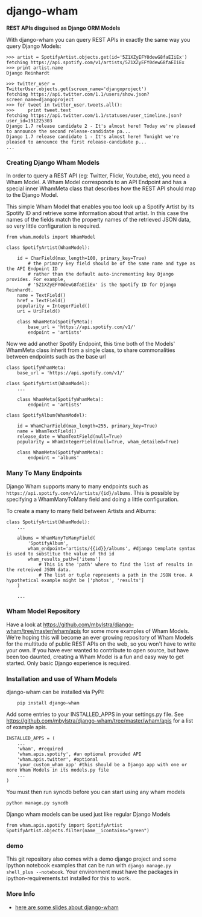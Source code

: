 django-wham
===========
**REST APIs disguised as Django ORM Models**


With django-wham you can query REST APIs in exactly the same way you query Django Models:


```
>>> artist = SpotifyArtist.objects.get(id='5Z1XZyEFY0dewG8faEIiEx')
fetching https://api.spotify.com/v1/artists/5Z1XZyEFY0dewG8faEIiEx
>>> print artist.name
Django Reinhardt
```

```
>>> twitter_user = TwitterUser.objects.get(screen_name='djangoproject')
fetching https://api.twitter.com/1.1/users/show.json?screen_name=djangoproject
>>> for tweet in twitter_user.tweets.all():
>>>     print tweet.text
fetching https://api.twitter.com/1.1/statuses/user_timeline.json?user_id=191225303
Django 1.7 release candidate 2 - It's almost here! Today we're pleased to announce the second release-candidate pa...
Django 1.7 release candidate 1 - It's almost here! Tonight we're pleased to announce the first release-candidate p...
...
```

### Creating Django Wham Models

In order to query a REST API (eg: Twitter, Flickr, Youtube, etc), you need a Wham Model. A Wham Model corresponds to an API Endpoint and has a special inner WhamMeta class that describes how the REST API should map to the Django Model.


This simple Wham Model that enables you too look up a Spotify Artist by its Spotify ID and retrieve some information about that artist.
In this case the names of the fields match the property names of the retrieved JSON data, so very little configuration is required.

```
from wham.models import WhamModel

class SpotifyArtist(WhamModel):

    id = CharField(max_length=100, primary_key=True) 
        # the primary key field should be of the same name and type as the API Endpoint ID
        # rather than the default auto-incrementing key Django provides. For example,
        # '5Z1XZyEFY0dewG8faEIiEx' is the Spotify ID for Django Reinhardt.
    name = TextField()
    href = TextField()
    popularity = IntegerField()
    uri = UriField()

    class WhamMeta(SpotifyMeta):
        base_url = 'https://api.spotify.com/v1/'
        endpoint = 'artists'
```

Now we add another Spotify Endpoint, this time both of the Models' WhamMeta class inherit from a single class,
to share commonalities between endpoints such as the base url
```
class SpotifyWhamMeta:
    base_url = 'https://api.spotify.com/v1/'

class SpotifyArtist(WhamModel):
    ...
    
    class WhamMeta(SpotifyWhamMeta):
        endpoint = 'artists'

class SpotifyAlbum(WhamModel):

    id = WhamCharField(max_length=255, primary_key=True)
    name = WhamTextField()
    release_date = WhamTextField(null=True)
    popularity = WhamIntegerField(null=True, wham_detailed=True)

    class WhamMeta(SpotifyWhamMeta):
        endpoint = 'albums'

```

### Many To Many Endpoints

Django Wham supports many to many endpoints such as `https://api.spotify.com/v1/artists/{id}/albums`.
This is possible by specifying a WhamManyToMany field and doing a little configuration.

To create a many to many field between Artists and Albums:

```
class SpotifyArtist(WhamModel):
    ...
    
    albums = WhamManyToManyField(
        'SpotifyAlbum',
        wham_endpoint='artists/{{id}}/albums', #django template syntax is used to substitue the value of thd id
        wham_results_path=['items'] 
            # This is the 'path' where to find the list of results in the retreived JSON data.
            # The list or tuple represents a path in the JSON tree. A hypothetical example might be ['photos', 'results']
    )
    
    ...

```


### Wham Model Repository

Have a look at https://github.com/mbylstra/django-wham/tree/master/wham/apis for some more examples of Wham Models. We're hoping this will become an ever growing repository of Wham Models for the multitude of public REST APIs on the web, so you won't have to write your own. If you have ever wanted to contribute to open source, but have been too daunted, creating a Wham Model is a fun and easy way to get started. Only basic Django experience is required.

### Installation and use of Wham Models


django-wham can be installed via PyPI:
```
    pip install django-wham

```

Add some entries to your INSTALLED_APPS in your settings.py file. See https://github.com/mbylstra/django-wham/tree/master/wham/apis for a list of example apis.
```
INSTALLED_APPS = (
    ...
    'wham', #required
    'wham.apis.spotify', #an optional provided API
    'wham.apis.twitter', #optional
    'your_custom_wham_app' #this should be a Django app with one or more Wham Models in its models.py file
    ...
)

```
You must then run syncdb before you can start using any wham models
```
python manage.py syncdb

```
Django wham models can be used just like regular Django Models
```
from wham.apis.spotify import SpotifyArtist
SpotifyArtist.objects.filter(name__icontains="green")
```

### demo

This git repository also comes with a demo django project and some Ipython notebook examples that can be run with `django manage.py shell_plus --notebook`. Your environment must have the packages in ipython-requirements.txt installed for this to work. 


### More Info
- [here are some slides about django-wham](http://slides.com/mbylstra/django-wham)
